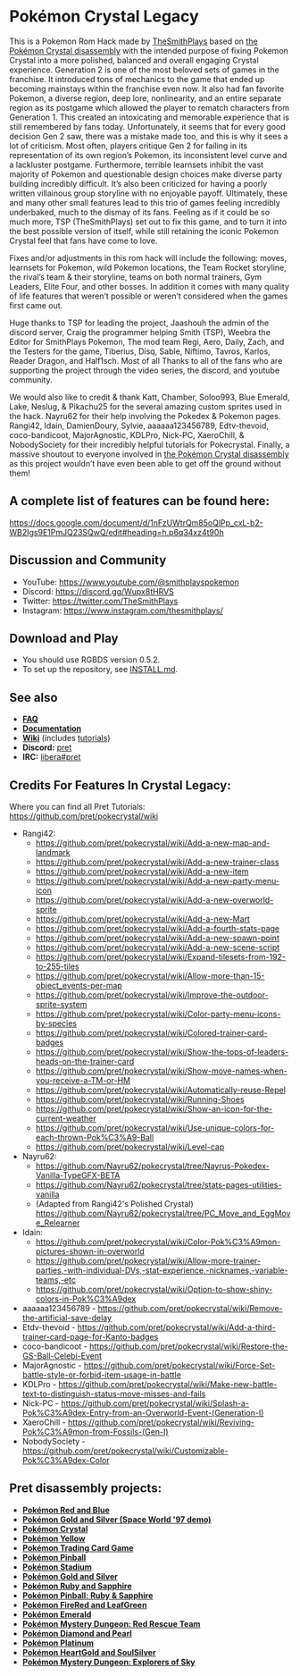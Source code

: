 # Pokémon Crystal Legacy

This is a Pokemon Rom Hack made by [TheSmithPlays](https://www.youtube.com/@TheSmithPlays) based on [the Pokémon Crystal disassembly](https://github.com/pret/pokecrystal) with the intended purpose of fixing Pokemon Crystal into a more polished, balanced and overall engaging Crystal experience. Generation 2 is one of the most beloved sets of games in the franchise. It introduced tons of mechanics to the game that ended up becoming mainstays within the franchise even now. It also had fan favorite Pokemon, a diverse region, deep lore, nonlinearity, and an entire separate region as its postgame which allowed the player to rematch characters from Generation 1. This created an intoxicating and memorable experience that is still remembered by fans today. Unfortunately, it seems that for every good decision Gen 2 saw, there was a mistake made too, and this is why it sees a lot of criticism. Most often, players critique Gen 2 for failing in its representation of its own region’s Pokemon, its inconsistent level curve and a lackluster postgame. Furthermore, terrible learnsets inhibit the vast majority of Pokemon and questionable design choices make diverse party building incredibly difficult. It’s also been criticized for having a poorly written villainous group storyline with no enjoyable payoff. Ultimately, these and many other small features lead to this trio of games feeling incredibly underbaked, much to the dismay of its fans. Feeling as if it could be so much more, TSP (TheSmithPlays) set out to fix this game, and to turn it into the best possible version of itself, while still retaining the iconic Pokemon Crystal feel that fans have come to love. 

Fixes and/or adjustments in this rom hack will include the following: moves, learnsets for Pokemon, wild Pokemon locations, the Team Rocket storyline, the rival’s team & their storyline, teams on both normal trainers, Gym Leaders, Elite Four, and other bosses. In addition it comes with many quality of life features that weren’t possible or weren’t considered when the games first came out.

Huge thanks to TSP for leading the project, Jaashouh the admin of the discord server, Craig the programmer helping Smith (TSP), Weebra the Editor for SmithPlays Pokemon, The mod team Regi, Aero, Daily, Zach, and the Testers for the game, Tiberius, Disq, Sable, Niftimo, Tavros, Karlos, Reader Dragon, and Half1sch. Most of all Thanks to all of the fans who are supporting the project through the video series, the discord, and youtube community.

We would also like to credit & thank Katt, Chamber, Soloo993, Blue Emerald, Lake, Neslug, & Pikachu25 for the several amazing custom sprites used in the hack. Nayru62 for their help involving the Pokedex & Pokemon pages. Rangi42, Idain, DamienDoury, Sylvie, aaaaaa123456789, Edtv-thevoid, coco-bandicoot, MajorAgnostic, KDLPro, Nick-PC, XaeroChill, & NobodySociety for their incredibly helpful tutorials for Pokecrystal. Finally, a massive shoutout to everyone involved in [the Pokémon Crystal disassembly](https://github.com/pret/pokecrystal) as this project wouldn’t have even been able to get off the ground without them!


## A complete list of features can be found here:
https://docs.google.com/document/d/1nFzUWtrQm85oQlPp_cxL-b2-WB2Igs9E1PmJQ23SQwQ/edit#heading=h.p6q34xz4t90h


## Discussion and Community
* YouTube: https://www.youtube.com/@smithplayspokemon
* Discord: https://discord.gg/Wupx8tHRVS
* Twitter: https://twitter.com/TheSmithPlays
* Instagram: https://www.instagram.com/thesmithplays/


## Download and Play

* You should use RGBDS version 0.5.2.
* To set up the repository, see [INSTALL.md](INSTALL.md).


## See also

- [**FAQ**](FAQ.md)
- [**Documentation**][docs]
- [**Wiki**][wiki] (includes [tutorials][tutorials])
- **Discord:** [pret][discord]
- **IRC:** [libera#pret][irc]


## Credits For Features In Crystal Legacy:

Where you can find all Pret Tutorials: https://github.com/pret/pokecrystal/wiki

- Rangi42: 
    - https://github.com/pret/pokecrystal/wiki/Add-a-new-map-and-landmark
    - https://github.com/pret/pokecrystal/wiki/Add-a-new-trainer-class
    - https://github.com/pret/pokecrystal/wiki/Add-a-new-item
    - https://github.com/pret/pokecrystal/wiki/Add-a-new-party-menu-icon
    - https://github.com/pret/pokecrystal/wiki/Add-a-new-overworld-sprite
    - https://github.com/pret/pokecrystal/wiki/Add-a-new-Mart
    - https://github.com/pret/pokecrystal/wiki/Add-a-fourth-stats-page
    - https://github.com/pret/pokecrystal/wiki/Add-a-new-spawn-point
    - https://github.com/pret/pokecrystal/wiki/Add-a-new-scene-script
    - https://github.com/pret/pokecrystal/wiki/Expand-tilesets-from-192-to-255-tiles
    - https://github.com/pret/pokecrystal/wiki/Allow-more-than-15-object_events-per-map
    - https://github.com/pret/pokecrystal/wiki/Improve-the-outdoor-sprite-system
    - https://github.com/pret/pokecrystal/wiki/Color-party-menu-icons-by-species
    - https://github.com/pret/pokecrystal/wiki/Colored-trainer-card-badges
    - https://github.com/pret/pokecrystal/wiki/Show-the-tops-of-leaders-heads-on-the-trainer-card
    - https://github.com/pret/pokecrystal/wiki/Show-move-names-when-you-receive-a-TM-or-HM
    - https://github.com/pret/pokecrystal/wiki/Automatically-reuse-Repel
    - https://github.com/pret/pokecrystal/wiki/Running-Shoes
    - https://github.com/pret/pokecrystal/wiki/Show-an-icon-for-the-current-weather
    - https://github.com/pret/pokecrystal/wiki/Use-unique-colors-for-each-thrown-Pok%C3%A9-Ball
    - https://github.com/pret/pokecrystal/wiki/Level-cap
- Nayru62:
    - https://github.com/Nayru62/pokecrystal/tree/Nayrus-Pokedex-Vanilla-TypeGFX-BETA
    - https://github.com/Nayru62/pokecrystal/tree/stats-pages-utilities-vanilla
    - (Adapted from Rangi42's Polished Crystal) https://github.com/Nayru62/pokecrystal/tree/PC_Move_and_EggMove_Relearner
- Idain:
    - https://github.com/pret/pokecrystal/wiki/Color-Pok%C3%A9mon-pictures-shown-in-overworld
    - https://github.com/pret/pokecrystal/wiki/Allow-more-trainer-parties,-with-individual-DVs,-stat-experience,-nicknames,-variable-teams,-etc
    - https://github.com/pret/pokecrystal/wiki/Option-to-show-shiny-colors-in-Pok%C3%A9dex
- aaaaaa123456789 - https://github.com/pret/pokecrystal/wiki/Remove-the-artificial-save-delay
- Etdv-thevoid - https://github.com/pret/pokecrystal/wiki/Add-a-third-trainer-card-page-for-Kanto-badges
- coco-bandicoot - https://github.com/pret/pokecrystal/wiki/Restore-the-GS-Ball-Celebi-Event
- MajorAgnostic - https://github.com/pret/pokecrystal/wiki/Force-Set-battle-style-or-forbid-item-usage-in-battle
- KDLPro - https://github.com/pret/pokecrystal/wiki/Make-new-battle-text-to-distinguish-status-move-misses-and-fails
- Nick-PC - https://github.com/pret/pokecrystal/wiki/Splash-a-Pok%C3%A9dex-Entry-from-an-Overworld-Event-(Generation-I)
- XaeroChill - https://github.com/pret/pokecrystal/wiki/Reviving-Pok%C3%A9mon-from-Fossils-(Gen-I)
- NobodySociety - https://github.com/pret/pokecrystal/wiki/Customizable-Pok%C3%A9dex-Color


## Pret disassembly projects:

* [**Pokémon Red and Blue**](https://github.com/pret/pokered)
* [**Pokémon Gold and Silver (Space World '97 demo)**](https://github.com/pret/pokegold-spaceworld)
* [**Pokémon Crystal**](https://github.com/pret/pokecrystal)
* [**Pokémon Yellow**](https://github.com/pret/pokeyellow)
* [**Pokémon Trading Card Game**](https://github.com/pret/poketcg)
* [**Pokémon Pinball**](https://github.com/pret/pokepinball)
* [**Pokémon Stadium**](https://github.com/pret/pokestadium)
* [**Pokémon Gold and Silver**](https://github.com/pret/pokegold)
* [**Pokémon Ruby and Sapphire**](https://github.com/pret/pokeruby)
* [**Pokémon Pinball: Ruby & Sapphire**](https://github.com/pret/pokepinballrs)
* [**Pokémon FireRed and LeafGreen**](https://github.com/pret/pokefirered)
* [**Pokémon Emerald**](https://github.com/pret/pokeemerald)
* [**Pokémon Mystery Dungeon: Red Rescue Team**](https://github.com/pret/pmd-red)
* [**Pokémon Diamond and Pearl**](https://github.com/pret/pokediamond)
* [**Pokémon Platinum**](https://github.com/pret/pokeplatinum) 
* [**Pokémon HeartGold and SoulSilver**](https://github.com/pret/pokeheartgold)
* [**Pokémon Mystery Dungeon: Explorers of Sky**](https://github.com/pret/pmd-sky)

[pokered]: https://github.com/pret/pokered
[pokeyellow]: https://github.com/pret/pokeyellow
[pokegold]: https://github.com/pret/pokegold
[pokepinball]: https://github.com/pret/pokepinball
[poketcg]: https://github.com/pret/poketcg
[pokeruby]: https://github.com/pret/pokeruby
[pokefirered]: https://github.com/pret/pokefirered
[pokeemerald]: https://github.com/pret/pokeemerald
[docs]: https://pret.github.io/pokecrystal/
[wiki]: https://github.com/pret/pokecrystal/wiki
[tutorials]: https://github.com/pret/pokecrystal/wiki/Tutorials
[discord]: https://discord.gg/d5dubZ3
[irc]: https://web.libera.chat/?#pret
[ci]: https://github.com/pret/pokecrystal/actions
[ci-badge]: https://github.com/pret/pokecrystal/actions/workflows/main.yml/badge.svg
